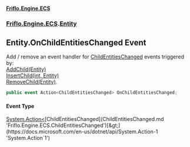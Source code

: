 #### [Friflo.Engine.ECS](index.md 'index')
### [Friflo.Engine.ECS](Friflo.Engine.ECS.md 'Friflo.Engine.ECS').[Entity](Entity.md 'Friflo.Engine.ECS.Entity')

## Entity.OnChildEntitiesChanged Event

Add / remove an event handler for [ChildEntitiesChanged](ChildEntitiesChanged.md 'Friflo.Engine.ECS.ChildEntitiesChanged') events triggered by:<br/>[AddChild(Entity)](Entity.AddChild(Entity).md 'Friflo.Engine.ECS.Entity.AddChild(Friflo.Engine.ECS.Entity)')<br/>[InsertChild(int, Entity)](Entity.InsertChild(int,Entity).md 'Friflo.Engine.ECS.Entity.InsertChild(int, Friflo.Engine.ECS.Entity)')<br/>[RemoveChild(Entity)](Entity.RemoveChild(Entity).md 'Friflo.Engine.ECS.Entity.RemoveChild(Friflo.Engine.ECS.Entity)').

```csharp
public event Action<ChildEntitiesChanged> OnChildEntitiesChanged;
```

#### Event Type
[System.Action&lt;](https://docs.microsoft.com/en-us/dotnet/api/System.Action-1 'System.Action`1')[ChildEntitiesChanged](ChildEntitiesChanged.md 'Friflo.Engine.ECS.ChildEntitiesChanged')[&gt;](https://docs.microsoft.com/en-us/dotnet/api/System.Action-1 'System.Action`1')
